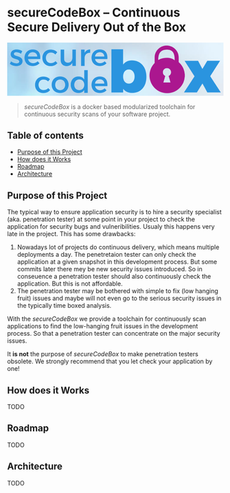 # secureCodeBox – Continuous Secure Delivery Out of the Box 

![secureCodeBox](img/logo.png "secureCodeBox")

> _secureCodeBox_ is a docker based modularized toolchain for continuous security scans of your software project.

## Table of contents

<!-- toc -->
- [Purpose of this Project](#purpose-of-this-Project)
- [How does it Works](#how-does-it-Works)
- [Roadmap](#Roadmap)
- [Architecture](#architecture)
<!-- tocstop -->

## Purpose of this Project

The typical way to ensure application security is to hire a security specialist (aka. penetration tester) at some point in your project to check the application for security bugs and vulneribilities. Usualy this happens very late in the project. This has some drawbacks:

1. Nowadays lot of projects do continuous delivery, which means multiple deployments a day. The penetretaion tester can only check the application at a given snapshot in this development process. But some commits later there mey be new security issues introduced. So in conseuence a penetration tester should also continuously check the application. But this is not affordable.
2. The penetration tester may be bothered with simple to fix (low hanging fruit) issues and maybe will not even go to the serious security issues in the typically time boxed analysis.

With the _secureCodeBox_ we provide a toolchain for continuously scan applications to find the low-hanging fruit issues in the development process. So that a penetration tester can concentrate on the major security issues.

It **is not** the purpose of *secureCodeBox* to make penetration testers obsolete. We strongly recommend that you let check your application by one!

## How does it Works

TODO

## Roadmap

TODO

## Architecture

TODO